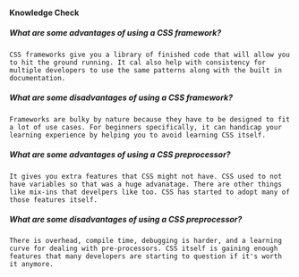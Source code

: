 #### Knowledge Check


  #####  What are some advantages of using a CSS framework?
    CSS frameworks give you a library of finished code that will allow you to hit the ground running. It cal also help with consistency for multiple developers to use the same patterns along with the built in documentation.

  #####  What are some disadvantages of using a CSS framework?
    Frameworks are bulky by nature because they have to be designed to fit a lot of use cases. For beginners specifically, it can handicap your learning experience by helping you to avoid learning CSS itself.

  #####  What are some advantages of using a CSS preprocessor?
    It gives you extra features that CSS might not have. CSS used to not have variables so that was a huge advanatage. There are other things like mix-ins that develpers like too. CSS has started to adopt many of those features itself.

  #####  What are some disadvantages of using a CSS preprocessor?
    There is overhead, compile time, debugging is harder, and a learning curve for dealing with pre-processors. CSS itself is gaining enough features that many developers are starting to question if it's worth it anymore.